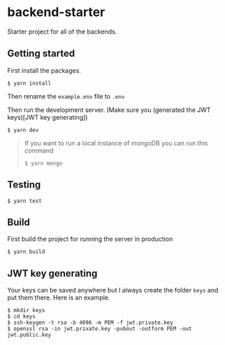 # backend-starter

Starter project for all of the backends.

## Getting started

First install the packages.

```console
$ yarn install
```

Then rename the `example.env` file to `.env`

Then run the development server. (Make sure you (generated the JWT keys)[JWT key generating])

```console
$ yarn dev
```

> If you want to run a local instance of mongoDB you can run this command
>
> ```console
> $ yarn mongo
> ```

## Testing

```console
$ yarn test
```

## Build

First build the project for running the server in production

```console
$ yarn build
```

## JWT key generating

Your keys can be saved anywhere but I always create the folder `keys` and put them there. Here is an example.

```console
$ mkdir keys
$ cd keys
$ ssh-keygen -t rsa -b 4096 -m PEM -f jwt.private.key
$ openssl rsa -in jwt.private.key -pubout -outform PEM -out jwt.public.key
```
